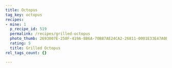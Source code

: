 ```yaml
---
title: Octopus
tag_key: octopus
recipes:
- mine: 1
  p_recipe_id: 519
  permalink: /recipes/grilled-octopus
  photo_thumb: 2693007E-258F-419A-8B6A-70B87AE24CA2-26811-0001E33E47A0BE53.jpg
  rating: 5
  title: Grilled Octopus
rel_tags_count: {}

---
```

